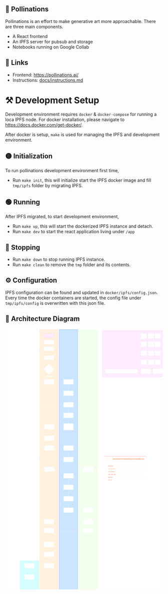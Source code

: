 ## 🌸 Pollinations

Pollinations is an effort to make generative art more approachable. There are three main components.
- A React frontend
- An IPFS server for pubsub and storage
- Notebooks running on Google Collab

## 🔗 Links

- Frontend: https://pollinations.ai/
- Instructions: [docs/instructions.md](docs/instructions.md)



# ⚒️ Development Setup

Development environment requires `docker` & `docker-compose` for running a loca IPFS node. For docker installation, please navigate to https://docs.docker.com/get-docker/.

After docker is setup, `make` is used for managing the IPFS and development environment.

## 🟡 Initialization

To run pollinations development environment first time,

- Run `make init`, this will initialize start the IPFS docker image and fill `tmp/ipfs` folder by migrating IPFS.

## 🟢 Running

After IPFS migrated, to start development environment,
- Run `make up`, this will start the dockerized IPFS instance and detach.
- Run `make dev` to start the react application living under `/app`

## 🔴 Stopping

- Run `make down` to stop running IPFS instance.
- Run `make clean` to remove the `tmp` folder and its contents.

## ⚙️ Configuration

IPFS configuration can be found and updated in `docker/ipfs/config.json`. Every time the docker containers are started, the config file under `tmp/ipfs/config` is overwritten with this json file.

## 📇 Architecture Diagram

![Architecture Diagram](pollinations_architecture.png)
